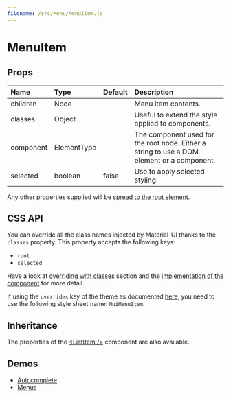 ```yaml
---
filename: /src/Menu/MenuItem.js
---
```


<!--- This documentation is automatically generated, do not try to edit it. -->

# MenuItem



## Props

| Name | Type | Default | Description |
|:-----|:-----|:--------|:------------|
| children | Node |  | Menu item contents. |
| classes | Object |  | Useful to extend the style applied to components. |
| component | ElementType |  | The component used for the root node. Either a string to use a DOM element or a component. |
| selected | boolean | false | Use to apply selected styling. |

Any other properties supplied will be [spread to the root element](/customization/api#spread).

## CSS API

You can override all the class names injected by Material-UI thanks to the `classes` property.
This property accepts the following keys:
- `root`
- `selected`

Have a look at [overriding with classes](/customization/overrides#overriding-with-classes) section
and the [implementation of the component](https://github.com/callemall/material-ui/tree/v1-beta/src/Menu/MenuItem.js)
for more detail.

If using the `overrides` key of the theme as documented
[here](/customization/themes#customizing-all-instances-of-a-component-type),
you need to use the following style sheet name: `MuiMenuItem`.

## Inheritance

The properties of the [&lt;ListItem /&gt;](/api/list-item) component are also available.

## Demos

- [Autocomplete](/demos/autocomplete)
- [Menus](/demos/menus)

